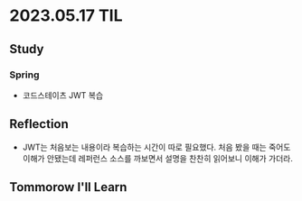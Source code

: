 # 2023.05.17 TIL

## Study
### Spring
- 코드스테이츠 JWT 복습
## Reflection
- JWT는 처음보는 내용이라 복습하는 시간이 따로 필요했다. 처음 봤을 때는 죽어도 이해가 안됐는데 레퍼런스 소스를 까보면서 설명을 찬찬히 읽어보니 이해가 가더라.
## Tommorow I'll Learn



